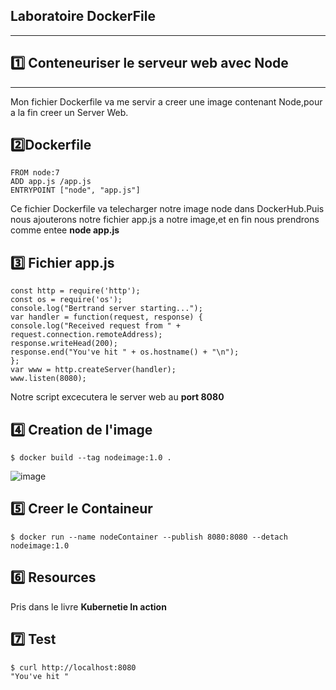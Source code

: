 ## Laboratoire DockerFile
-------------------------------------
## :one: Conteneuriser le serveur web avec Node 
-------------------------------------
Mon fichier Dockerfile va me servir a creer une image contenant Node,pour a la fin creer un Server Web.

## :two:Dockerfile 
```
FROM node:7
ADD app.js /app.js
ENTRYPOINT ["node", "app.js"]

```
Ce fichier Dockerfile va telecharger notre image node dans DockerHub.Puis nous ajouterons notre fichier app.js a notre image,et en fin nous prendrons comme entee **node app.js**


## :three: Fichier app.js 

```
const http = require('http');
const os = require('os');
console.log("Bertrand server starting...");
var handler = function(request, response) {
console.log("Received request from " + request.connection.remoteAddress);
response.writeHead(200);
response.end("You've hit " + os.hostname() + "\n");
};
var www = http.createServer(handler);
www.listen(8080);

```
Notre script excecutera le server web au **port 8080**

## :four: Creation de l'image

```
$ docker build --tag nodeimage:1.0 .

```
![image](image1.PNG)
## :five: Creer le Containeur 
```
$ docker run --name nodeContainer --publish 8080:8080 --detach nodeimage:1.0 

```
## :six: Resources
Pris dans le livre **Kubernetie In action**

## :seven: Test
```
$ curl http://localhost:8080
"You've hit "
```


